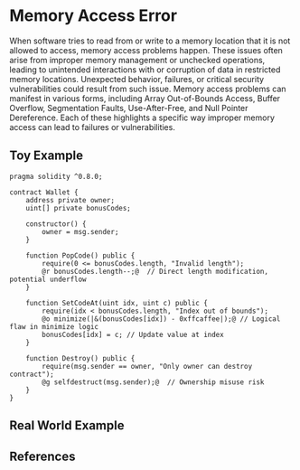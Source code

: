 # Memory Access Error
When software tries to read from or write to a memory location that it is not allowed to access, memory access problems happen. These issues often arise from improper memory management or unchecked operations, leading to unintended interactions with or corruption of data in restricted memory locations. Unexpected behavior, failures, or critical security vulnerabilities could result from such issue. Memory access problems can manifest in various forms, including Array Out-of-Bounds Access, Buffer Overflow, Segmentation Faults, Use-After-Free, and Null Pointer Dereference. Each of these highlights a specific way improper memory access can lead to failures or vulnerabilities.
## Toy Example
```Solidity
pragma solidity ^0.8.0;

contract Wallet {
    address private owner;  
    uint[] private bonusCodes;  

    constructor() {
        owner = msg.sender;  
    }

    function PopCode() public {
        require(0 <= bonusCodes.length, "Invalid length");
        @r bonusCodes.length--;@  // Direct length modification, potential underflow
    }

    function SetCodeAt(uint idx, uint c) public {
        require(idx < bonusCodes.length, "Index out of bounds");
        @o minimize(|&(bonusCodes[idx]) - 0xffcaffee|);@ // Logical flaw in minimize logic
        bonusCodes[idx] = c; // Update value at index
    }

    function Destroy() public {
        require(msg.sender == owner, "Only owner can destroy contract");
        @g selfdestruct(msg.sender);@  // Ownership misuse risk
    }
}
```
## Real World Example
## References
